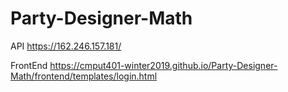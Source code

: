 # Party-Designer-Math

API
https://162.246.157.181/


FrontEnd
https://cmput401-winter2019.github.io/Party-Designer-Math/frontend/templates/login.html
